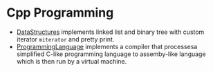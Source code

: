 # Cpp Programming

* [DataStructures](DataStructures) implements linked list
and binary tree with custom iterator `miterator` and pretty print.
* [ProgrammingLanguage](ProgrammingLanguage) implements a compiler that
processesa simplified C-like programming language to assemby-like language
which is then run by a virtual machine.
